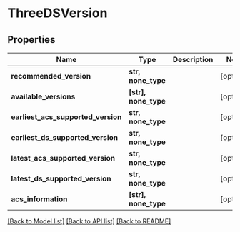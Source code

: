 # ThreeDSVersion


## Properties
Name | Type | Description | Notes
------------ | ------------- | ------------- | -------------
**recommended_version** | **str, none_type** |  | [optional] 
**available_versions** | **[str], none_type** |  | [optional] 
**earliest_acs_supported_version** | **str, none_type** |  | [optional] 
**earliest_ds_supported_version** | **str, none_type** |  | [optional] 
**latest_acs_supported_version** | **str, none_type** |  | [optional] 
**latest_ds_supported_version** | **str, none_type** |  | [optional] 
**acs_information** | **[str], none_type** |  | [optional] 

[[Back to Model list]](../README.md#documentation-for-models) [[Back to API list]](../README.md#documentation-for-api-endpoints) [[Back to README]](../README.md)


